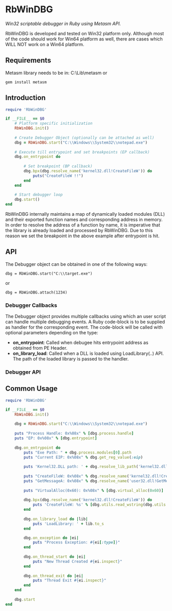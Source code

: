 RbWinDBG
=========

*Win32 scriptable debugger in Ruby using Metasm API.*

RbWinDBG is developed and tested on Win32 platform only. Although most of the code should work for Win64 platform as well, there are cases which WILL NOT work on a Win64 platform.

Requirements
------------

Metasm library needs to be in: C:\Lib\metasm or
```
gem install metasm
```

Introduction
------------

```ruby
require 'RbWinDBG'

if __FILE__ == $0
	# Platform specific initialization
	RbWinDBG.init()
	
	# Create Debugger Object (optionally can be attached as well)
	dbg = RbWinDBG.start("C:\\Windows\\System32\\notepad.exe")
	
	# Execute till entrypoint and set breakpoints (EP callback)
	dbg.on_entrypoint do
	
		# Set breakpoint (BP callback)
		dbg.bpx(dbg.resolve_name('kernel32.dll!CreateFileW')) do
			puts("CreateFileW !!")
		end
	end
	
	# Start debugger loop
	dbg.start()
end
```

RbWinDBG internally maintains a map of dynamically loaded modules (DLL) and their exported function names and corresponding address in memory. In order to resolve the address of a function by name, it is imperative that the library is already loaded and processed by RbWinDBG. Due to this reason we set the breakpoint in the above example after entrypoint is hit.

API
----

The Debugger object can be obtained in one of the following ways:

```
dbg = RbWinDBG.start("C:\\target.exe")
```
or
```
dbg = RbWinDBG.attach(1234)
```

### Debugger Callbacks

The Debugger object provides multiple callbacks using which an user script can handle multiple debugging events. A Ruby code-block is to be supplied as handler for the corresponding event. The code-block will be called with optional parameters depending on the type:

* **on_entrypoint**: Called when debugee hits entrypoint address as obtained from PE Header.
* **on_library_load**: Called when a DLL is loaded using LoadLibrary(..) API. The path of the loaded library is passed to the handler.


### Debugger API




Common Usage
-----------

```ruby
require 'RbWinDBG'

if __FILE__ == $0
	RbWinDBG.init()
	
	dbg = RbWinDBG.start("C:\\Windows\\System32\\notepad.exe")
	
	puts "Process Handle: 0x%08x" % [dbg.process.handle]
	puts "EP: 0x%08x" % [dbg.entrypoint]
	
	dbg.on_entrypoint do
		puts "Exe Path: " + dbg.process.modules[0].path
		puts "Current EIP: 0x%08x" % dbg.get_reg_value(:eip)
		
		puts 'Kernel32.DLL path: ' + dbg.resolve_lib_path('kernel32.dll')
		
		puts "CreateFileW: 0x%08x" % dbg.resolve_name('kernel32.dll!CreateFileW')
		puts "GetMessageA: 0x%08x" % dbg.resolve_name('user32.dll!GetMessageA')
		
		puts "VirtualAlloc(0x60): 0x%08x" % [dbg.virtual_alloc(0x60)]
		
		dbg.bpx(dbg.resolve_name('kernel32.dll!CreateFileW')) do
			puts 'CreateFileW: %s' % [dbg.utils.read_wstring(dbg.utils.ptr_at(dbg.get_reg_value(:esp) + 4))]
		end	
		
		dbg.on_library_load do |lib|
			puts 'LoadLibrary: ' + lib.to_s
		end

		dbg.on_exception do |ei|
			puts "Process Exception: #{ei[:type]}"
		end
		
		dbg.on_thread_start do |ei|
			puts "New Thread Created #{ei.inspect}"
		end
		
		dbg.on_thread_exit do |ei|
			puts "Thread Exit #{ei.inspect}"
		end
	end
		
	dbg.start
end
```
